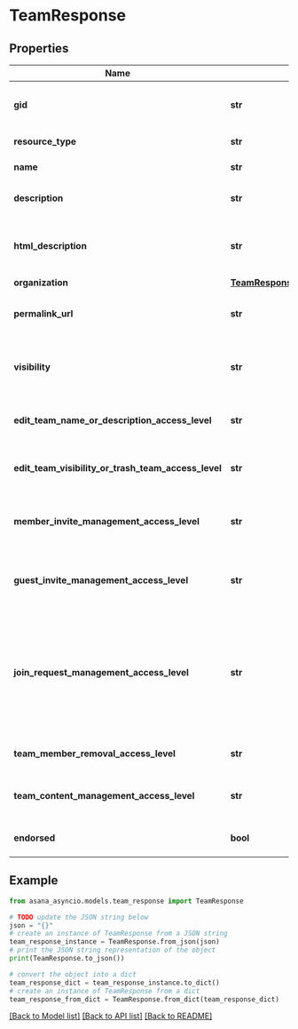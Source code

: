 # TeamResponse


## Properties

Name | Type | Description | Notes
------------ | ------------- | ------------- | -------------
**gid** | **str** | Globally unique identifier of the resource, as a string. | [optional] [readonly] 
**resource_type** | **str** | The base type of this resource. | [optional] [readonly] 
**name** | **str** | The name of the team. | [optional] 
**description** | **str** | [Opt In](/docs/inputoutput-options). The description of the team.  | [optional] 
**html_description** | **str** | [Opt In](/docs/inputoutput-options). The description of the team with formatting as HTML.  | [optional] 
**organization** | [**TeamResponseAllOfOrganization**](TeamResponseAllOfOrganization.md) |  | [optional] 
**permalink_url** | **str** | A url that points directly to the object within Asana. | [optional] [readonly] 
**visibility** | **str** | The visibility of the team to users in the same organization  | [optional] 
**edit_team_name_or_description_access_level** | **str** | Controls who can edit team name and description  | [optional] 
**edit_team_visibility_or_trash_team_access_level** | **str** | Controls who can edit team visibility and trash teams  | [optional] 
**member_invite_management_access_level** | **str** | Controls who can accept or deny member invites for a given team  | [optional] 
**guest_invite_management_access_level** | **str** | Controls who can accept or deny guest invites for a given team  | [optional] 
**join_request_management_access_level** | **str** | Controls who can accept or deny join team requests for a Membership by Request team. This field can only be updated when the team&#39;s &#x60;visibility&#x60; field is &#x60;request_to_join&#x60;.  | [optional] 
**team_member_removal_access_level** | **str** | Controls who can remove team members  | [optional] 
**team_content_management_access_level** | **str** | Controls who can create and share content with the team  | [optional] 
**endorsed** | **bool** | Whether the team has been endorsed  | [optional] 

## Example

```python
from asana_asyncio.models.team_response import TeamResponse

# TODO update the JSON string below
json = "{}"
# create an instance of TeamResponse from a JSON string
team_response_instance = TeamResponse.from_json(json)
# print the JSON string representation of the object
print(TeamResponse.to_json())

# convert the object into a dict
team_response_dict = team_response_instance.to_dict()
# create an instance of TeamResponse from a dict
team_response_from_dict = TeamResponse.from_dict(team_response_dict)
```
[[Back to Model list]](../README.md#documentation-for-models) [[Back to API list]](../README.md#documentation-for-api-endpoints) [[Back to README]](../README.md)


